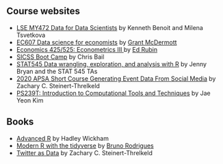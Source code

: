 
## Course websites 
- [LSE MY472 Data for Data Scientists](https://lse-my472.github.io/#1-introduction-to-data) by Kenneth Benoit and Milena Tsvetkova
- [EC607 Data science for economists](https://github.com/uo-ec607/lectures#data-science-for-economists) by [Grant McDermott](https://grantmcdermott.com/) 
- [Economics 425/525: Econometrics III ](https://github.com/edrubin/EC525S19) by [Ed Rubin](https://edrub.in/)
- [SICSS Boot Camp](https://compsocialscience.github.io/summer-institute/boot_camp) by Chris Bail
- [STAT545 Data wrangling, exploration, and analysis with R](https://stat545.com/) by Jenny Bryan and the STAT 545 TAs
- [2020 APSA Short Course Generating Event Data From Social Media](https://github.com/ZacharyST/APSA2020_EventDataFromSocialMedia) by Zachary C. Steinert-Threlkeld
- [PS239T: Introduction to Computational Tools and Techniques](https://github.com/jaeyk/PS239T) by Jae Yeon Kim

## Books 
- [Advanced R](http://adv-r.had.co.nz/) by Hadley Wickham
- [Modern R with the tidyverse](https://b-rodrigues.github.io/modern_R/) by [Bruno Rodrigues](https://www.brodrigues.co/)
- [Twitter as Data](https://www.cambridge.org/core/elements/twitter-as-data/27B3DE20C22E12E162BFB173C5EB2592) by Zachary C. Steinert-Threlkeld

